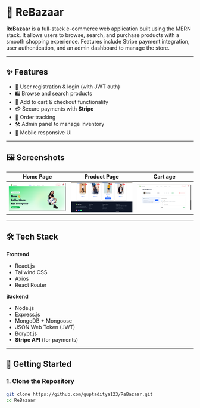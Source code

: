 # 🛒 ReBazaar

**ReBazaar** is a full-stack e-commerce web application built using the MERN stack. It allows users to browse, search, and purchase products with a smooth shopping experience. Features include Stripe payment integration, user authentication, and an admin dashboard to manage the store.

---

## ✨ Features

- 🔐 User registration & login (with JWT auth)
- 🛍️ Browse and search products
- 🛒 Add to cart & checkout functionality
- 💳 Secure payments with **Stripe**
- 🧾 Order tracking
- 🛠️ Admin panel to manage inventory
- 📱 Mobile responsive UI

---

## 🖼️ Screenshots

| Home Page | Product Page | Cart age
|-----------|--------------|----------|
| ![Home](./src/assets/home.png) | ![Product](./src/assets/product.png) | ![Cart](./src/assets/cart.png)

---

## 🛠️ Tech Stack

**Frontend**
- React.js
- Tailwind CSS
- Axios
- React Router

**Backend**
- Node.js
- Express.js
- MongoDB + Mongoose
- JSON Web Token (JWT)
- Bcrypt.js
- **Stripe API** (for payments)

---

## 🚀 Getting Started

### 1. Clone the Repository

```bash
git clone https://github.com/guptaditya123/ReBazaar.git
cd ReBazaar
